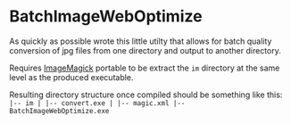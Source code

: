# BatchImageWebOptimize
As quickly as possible wrote this little utilty that allows for batch quality conversion of jpg files from one directory and output to another directory.

Requires [ImageMagick](https://www.imagemagick.org/script/index.php) portable to be extract the <code>im</code> directory at the same level as the produced executable.

Resulting directory structure once compiled should be something like this:
<code>
|-- im
|   |-- convert.exe
|   |-- magic.xml
|-- BatchImageWebOptimize.exe
</code>
